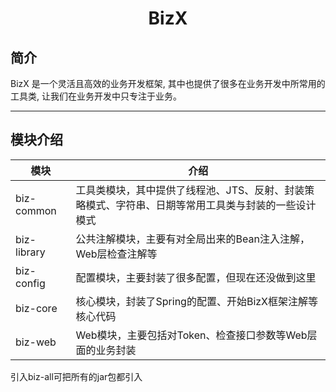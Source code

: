 # <center>BizX</center>



## 简介
BizX 是一个灵活且高效的业务开发框架, 其中也提供了很多在业务开发中所常用的工具类, 让我们在业务开发中只专注于业务。


-------------------------------------------------------------------------------

## 模块介绍

| 模块            | 介绍                                                  |
|---------------|-----------------------------------------------------|
| biz-common    | 工具类模块，其中提供了线程池、JTS、反射、封装策略模式、字符串、日期等常用工具类与封装的一些设计模式 |
| biz-library   | 公共注解模块，主要有对全局出来的Bean注入注解，Web层检查注解等                  |
| biz-config | 配置模块，主要封装了很多配置，但现在还没做到这里                            |
| biz-core   | 核心模块，封装了Spring的配置、开始BizX框架注解等核心代码                   |
| biz-web    | Web模块，主要包括对Token、检查接口参数等Web层面的业务封装                  |

引入biz-all可把所有的jar包都引入


